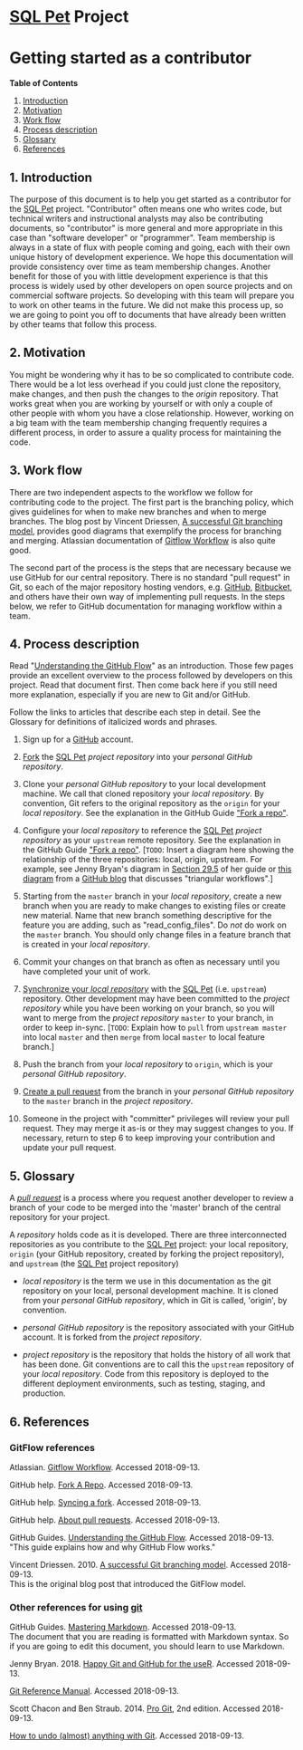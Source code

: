 # [SQL Pet](https://github.com/smithjd/sql-pet/) Project
# Getting started as a contributor

**Table of Contents**

1. <a href="#introduction">Introduction</a><br>
1. <a href="#motivation">Motivation</a><br>
1. <a href="#workflow">Work flow</a><br>
1. <a href="#process">Process description</a><br>
1. <a href="#glossary">Glossary</a><br>
1. <a href="#references">References</a>

## <a name="introduction">1. Introduction</a>
The purpose of this document is to help you get started as a contributor for the [SQL Pet](https://github.com/smithjd/sql-pet/) project. "Contributor" often means one who writes code, but technical writers and instructional analysts may also be contributing documents, so "contributor" is more general and more appropriate in this case than "software developer" or "programmer". Team membership is always in a state of flux with people coming and going, each with their own unique history of development experience. We hope this documentation will provide consistency over time as team membership changes. Another benefit for those of you with little development experience is that this process is widely used by other developers on open source projects and on commercial software projects. So developing with this team will prepare you to work on other teams in the future. We did not make this process up, so we are going to point you off to documents that have already been written by other teams that follow this process.

## <a name="motivation">2. Motivation</a>

You might be wondering why it has to be so complicated to contribute code. There would be a lot less overhead if you could just clone the repository, make changes, and then push the changes to the _origin_ repository. That works great when you are working by yourself or with only a couple of other people with whom you have a close relationship. However, working on a big team with the team membership changing frequently requires a different process, in order to assure a quality process for maintaining the code.

## <a name="workflow">3. Work flow</a>

There are two independent aspects to the workflow we follow for contributing code to the project. The first part is the branching policy, which gives guidelines for when to make new branches and when to merge branches. The blog post by Vincent Driessen, [A successful Git branching model](http://nvie.com/posts/a-successful-git-branching-model/), provides good diagrams that exemplify the process for branching and merging. Atlassian documentation of [Gitflow Workflow](https://www.atlassian.com/git/tutorials/comparing-workflows/gitflow-workflow) is also quite good.

The second part of the process is the steps that are necessary because we use GitHub for our central repository. There is no standard "pull request" in Git, so each of the major repository hosting vendors, e.g. [GitHub](https://github.com/), [Bitbucket](https://bitbucket.org/), and others have their own way of implementing pull requests. In the steps below, we refer to GitHub documentation for managing workflow within a team.

## <a name="process">4. Process description</a>

Read "[Understanding the GitHub Flow](https://guides.github.com/introduction/flow/)" as an introduction. Those few pages provide an excellent overview to the process followed by developers on this project. Read that document first. Then come back here if you still need more explanation, especially if you are new to Git and/or GitHub.

Follow the links to articles that describe each step in detail. See the Glossary for definitions of italicized words and phrases.

1. Sign up for a [GitHub](https://github.com/) account.

2. [Fork](https://help.github.com/articles/fork-a-repo/) the [SQL Pet](https://github.com/smithjd/sql-pet/) _project repository_ into your _personal GitHub repository_.

3. Clone your _personal GitHub repository_ to your local development machine. We call that cloned repository your _local repository_. By convention, Git refers to the original repository as the `origin` for your _local repository_. See the explanation in the GitHub Guide ["Fork a repo"](https://help.github.com/articles/fork-a-repo/).

4. Configure your _local repository_ to reference the [SQL Pet](https://github.com/smithjd/sql-pet/) _project repository_ as your `upstream` remote repository. See the explanation in the GitHub Guide ["Fork a repo"](https://help.github.com/articles/fork-a-repo/). [`TODO`: Insert a diagram here showing the relationship of the three repositories: local, origin, upstream. For example, see Jenny Bryan's diagram in [Section 29.5](https://happygitwithr.com/upstream-changes.html#add-the-upstream-remote) of her guide or [this diagram](./screenshots/upstream-origin-local.png) from a [GitHub blog](https://github.blog/2015-07-29-git-2-5-including-multiple-worktrees-and-triangular-workflows/) that discusses "triangular workflows".]

5. Starting from the `master` branch in your _local repository_, create a new branch when you are ready to make changes to existing files or create new material. Name that new branch something descriptive for the feature you are adding, such as "read_config_files". Do _not_ do work on the `master` branch. You should only change files in a feature branch that is created in your _local repository_.

6. Commit your changes on that branch as often as necessary until you have completed your unit of work.

7. [Synchronize your _local repository_](https://help.github.com/articles/syncing-a-fork/) with the [SQL Pet](https://github.com/smithjd/sql-pet/) (i.e. `upstream`) repository. Other development may have been committed to the _project repository_ while you have been working on your branch, so you will want to merge from the _project repository_ `master` to your branch, in order to keep in-sync. [`TODO`: Explain how to `pull` from `upstream master` into local `master` and then `merge` from local `master` to local feature branch.]

8. Push the branch from your _local repository_ to `origin`, which is your _personal GitHub repository_.

9. [Create a pull request](https://help.github.com/articles/using-pull-requests/) from the branch in your _personal GitHub repository_ to the `master` branch in the _project repository_.

10. Someone in the project with "committer" privileges will review your pull request. They may merge it as-is or they may suggest changes to you. If necessary, return to step 6 to keep improving your contribution and update your pull request.

## <a name="glossary">5. Glossary</a>

A _[pull request](https://help.github.com/articles/using-pull-requests/)_ is a process where you request another developer to review a branch of your code to be merged into the 'master' branch of the central repository for your project.

A _repository_ holds code as it is developed. There are three interconnected repositories as you contribute to the [SQL Pet](https://github.com/smithjd/sql-pet/) project: your local repository, `origin` (your GitHub repository, created by forking the project repository), and `upstream` (the [SQL Pet](https://github.com/smithjd/sql-pet/) project repository)

* _local repository_ is the term we use in this documentation as the git repository on your local, personal development machine. It is cloned from your _personal GitHub repository_, which in Git is called, 'origin', by convention.

* _personal GitHub repository_ is the repository associated with your GitHub account. It is forked from the _project repository_.

* _project repository_ is the repository that holds the history of all work that has been done. Git conventions are to call this the `upstream` repository of your _local repository_. Code from this repository is deployed to the different deployment environments, such as testing, staging, and production.

## <a name="references">6. References</a>

### GitFlow references
Atlassian. [Gitflow Workflow](https://www.atlassian.com/git/tutorials/comparing-workflows/gitflow-workflow). Accessed 2018-09-13.

GitHub help. [Fork A Repo](https://help.github.com/articles/fork-a-repo/). Accessed 2018-09-13.

GitHub help. [Syncing a fork](https://help.github.com/articles/syncing-a-fork/). Accessed 2018-09-13.

GitHub help. [About pull requests](https://help.github.com/articles/using-pull-requests/). Accessed 2018-09-13.

GitHub Guides. [Understanding the GitHub Flow](https://guides.github.com/introduction/flow/). Accessed 2018-09-13.<br>"This guide explains how and why GitHub Flow works."

Vincent Driessen. 2010. [A successful Git branching model](http://nvie.com/posts/a-successful-git-branching-model/). Accessed 2018-09-13.<br>This is the original blog post that introduced the GitFlow model.

### Other references for using [git](https://git-scm.com/)
GitHub Guides. [Mastering Markdown](https://guides.github.com/features/mastering-markdown/). Accessed 2018-09-13.<br>The document that you are reading is formatted with Markdown syntax. So if you are going to edit this document, you should learn to use Markdown.

Jenny Bryan. 2018. [Happy Git and GitHub for the useR](http://happygitwithr.com/). Accessed 2018-09-13.

[Git Reference Manual](https://git-scm.com/docs). Accessed 2018-09-13.

Scott Chacon and Ben Straub. 2014. [Pro Git](https://git-scm.com/book/en/), 2nd edition. Accessed 2018-09-13.

[How to undo (almost) anything with Git](https://github.com/blog/2019-how-to-undo-almost-anything-with-git). Accessed 2018-09-13.
